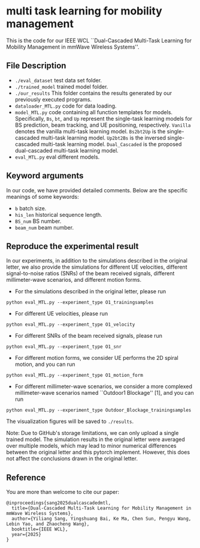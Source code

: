 # multi task learning for mobility management
This is the code for our IEEE WCL ``Dual-Cascaded Multi-Task Learning for Mobility Management in mmWave Wireless Systems''.

## File Description
 - `./eval_dataset` test data set folder.
 - `./trained_model` trained model folder.
 - `./our_results` This folder contains the results generated by our previously executed programs.
 - `dataloader_MTL.py` code for data loading.
 - `model_MTL.py` code containing all function templates for models. Specifically, `Bs`, `bt`, and `Up` represent the single-task learning models for BS prediction, beam tracking, and UE positioning, respectively. `Vanilla` denotes the vanilla multi-task learning model. `Bs2bt2Up` is the single-cascaded multi-task learning model. `Up2bt2Bs` is the inversed single-cascaded multi-task learning model. `Dual_Cascaded` is the proposed dual-cascaded multi-task learning model.
 - `eval_MTL.py` eval different models.

## Keyword arguments
In our code, we have provided detailed comments. Below are the specific meanings of some keywords:
 - `b` batch size.
 - `his_len` historical sequence length.
 - `BS_num` BS number.
 - `beam_num` beam number.

## Reproduce the experimental result

In our experiments, in addition to the simulations described in the original letter, we also provide the simulations for different UE velocities, different signal-to-noise ratios (SNRs) of the beam received signals, different millimeter-wave scenarios, and different motion forms.

* For the simulations described in the original letter, please run

```
python eval_MTL.py --experiment_type O1_trainingsamples
```

* For different UE velocities, please run

```
python eval_MTL.py --experiment_type O1_velocity
```

* For different SNRs of the beam received signals, please run

```
python eval_MTL.py --experiment_type O1_snr
```

* For different motion forms, we consider UE performs the 2D spiral motion, and you can run

```
python eval_MTL.py --experiment_type O1_motion_form
```

* For different millimeter-wave scenarios, we consider a more complexed millimeter-wave scenarios named ``Outdoor1 Blockage'' [1], and you can run

```
python eval_MTL.py --experiment_type Outdoor_Blockage_trainingsamples
```

The visualization figures will be saved to `./results`. 

Note: Due to GitHub's storage limitations, we can only upload a single trained model. The simulation results in the original letter were averaged over multiple models, which may lead to minor numerical differences between the original letter and this pytorch implement. However, this does not affect the conclusions drawn in the original letter.

## Reference

You are more than welcome to cite our paper:
```
@inproceedings{sang2025dualcascadedmtl,
  title={Dual-Cascaded Multi-Task Learning for Mobility Management in mmWave Wireless Systems},
  author={Yiliang Sang, Yingshuang Bai, Ke Ma, Chen Sun, Pengyu Wang, Lebin Yao, and Zhaocheng Wang},
  booktitle={IEEE WCL},
  year={2025}
}
```

